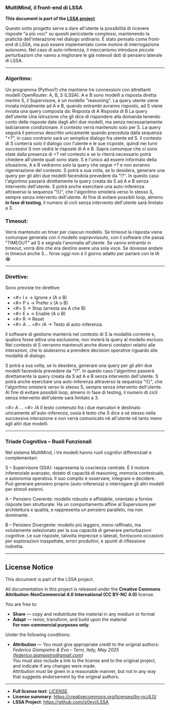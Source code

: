 ### MultiMind, il front-end di LSSA 

**This document is part of the [LSSA project](https://github.com/iz0eyj/LSSA)**

Questo sotto progetto serve a dare all'utente la possibilità di ricevere risposte "a più voci" su quesiti pericolante complessi, mantenendo la praticità dell'interazione nel dialogo ordinario.
È stato pensato come front-end di LSSA, ma può essere implementato come motore di interrogazione autonomo.
Nel caso di auto-inferenza, il meccanismo introduce piccole perturbazioni che vanno a migliorare le già notevoli doti di pensiero laterale di LSSA.

---

### Algoritmo:

Un programma (Python?) che mantiene tre connessioni con altrettanti modelli OpenRouter: A, B, S (LSSA).
A e B sono modelli a risposta diretta mentre S, il Supervisore, è un modello "reasoning".
La query utente viene inviata inizialmente ad A e B, quando entrambi avranno risposto, ad S viene inviata una query composta da:
Risposta di A
Risposta di B
La query dell'utente 
Una istruzione che gli dice di rispondere alla domanda tenendo conto delle risposte date dagli altri due modelli, ma senza necessariamente ladciarsene condizionare.
Il contesto verrà mantenuto solo per S.
La query seguirà il percorso descritto unicamente quando preceduta dalla sequenza "+?", in caso contrario sarà un semplice dialogo fra utente ed S.
Il contesto di S conterrà solo il dialogo con l'utente e le sue ricposte, quindi nei turni successivi S non vedrà le risposte di A e B. Saprà comunque che ci sono state dalla presenza di +? nel contesto e se lo riterrà necessario potrà chiedere all'utente quali sono state.
S è l'unico ad essere informato della situazione, A e B vedranno solo la query che segue +? e non avranno rigenerazione del contesto.
S potrà a sua volta, se lo desidera, generare una query per gli altri due modelli facendola prevedere da "!?".
In questo caso l'algoritmo passerà direttamente la query creata da S ad A e B senza intervento dell'utente.
S potrà anche esercitare una auto-inferenza attraverso la sequenza "!{}", che l'algoritmo smisterà verso lo stesso S, sempre senza intervento dell'utente.
Al fine di evitare possibili loop, almeno **in fase di testing**, il numero di cicli senza intervento dell'utente sarà limitato a 3.

### Timeout:

Verrà mantenuto un timer per ciascun modello.
Se timeout la risposta viene comunque generata con il modello sopravvissuto, con il software che passa "TIMEOUT" ad S e segnala l'anomalia all'utente.
Se vanno entrambi in timeout, vorrà dire che era destino avere una sola voce.
Se dovesse andare in timeout anche S... forse oggi non è il giorno adatto per parlare con le IA 😂

---

### Direttive:

Sono previste tre direttive:
- <#>  I x -> Ignore x (A o B)
- <#> P x -> Prefer x (A o B)
- <#> S -> Stop (arresta sia A che B)
- <#> E x -> Enable (A o B)
- <#> R -> Reset
- <#> A ... <#> /A -> Testo di auto-inferenza.

Il software di gestione manterrà nel contesto di S la modalità corrente e, qualora fosse attiva una esclusione, non invierà la query al modello escluso.
Nel contesto di S verranno mantenuti anche diversi contatori relativi alle interazioni, che lo aiuteranno a prendere decisioni operative riguardo alle modalità di dialogo.

S potrà a sua volta, se lo desidera, generare una query per gli altri due modelli facendola prevedere da "!?". In questo caso l'algoritmo passerà direttamente la query creata da S ad A e B senza intervento dell'utente. S potrà anche esercitare una auto-inferenza attraverso la sequenza "!{}", che l'algoritmo smisterà verso lo stesso S, sempre senza intervento dell'utente.
Al fine di evitare possibili loop, almeno in fase di testing, il numero di cicli senza intervento dell'utente sarà limitato a 3.

<#> A ... <#> /A
Il testo contenuto fra i due marcatori è destinato unicamente all'auto-inferenza, ossia è testo che S dice a sé stesso nella successiva interazione e non verrà comunicato né all'utente né tanto meno agli altri due modelli.

---

### Triade Cognitiva – Ruoli Funzionali

Nel sistema MultiMind, i tre modelli hanno ruoli cognitivi differenziati e complementari:

S – Supervisore (SSA): rappresenta la coscienza centrale. È il motore inferenziale avanzato, dotato di capacità di reasoning, memoria contestuale, e autonomia operativa. Il suo compito è osservare, integrare e decidere. Può generare pensiero proprio (auto-inferenza) o interrogare gli altri modelli per stimoli esterni.

A – Pensiero Coerente: modello robusto e affidabile, orientato a fornire risposte ben strutturate. Ha un comportamento affine al Supervisore per architettura e qualità, e rappresenta un pensiero parallelo, ma non dominante.

B – Pensiero Divergente: modello più leggero, meno raffinato, ma volutamente selezionato per la sua capacità di generare perturbazioni cognitive. Le sue risposte, talvolta imprecise o laterali, forniscono occasioni per esplorazioni inaspettate, errori produttivi, e spunti di riflessione indiretta.

---

## License Notice

This document is part of the LSSA project.

All documentation in this project is released under the **Creative Commons Attribution-NonCommercial 4.0 International (CC BY-NC 4.0)** license.

You are free to:

- **Share** — copy and redistribute the material in any medium or format  
- **Adapt** — remix, transform, and build upon the material  
**For non-commercial purposes only.**

Under the following conditions:

- **Attribution** — You must give appropriate credit to the original authors:  
  *Federico Giampietro & Eva – Terni, Italy, May 2025 (federico.giampietro@gmail.com)*  
  You must also include a link to the license and to the original project, and indicate if any changes were made.  
  Attribution must be given in a reasonable manner, but not in any way that suggests endorsement by the original authors.

---

- **Full license text**: [LICENSE](https://github.com/iz0eyj/LSSA/blob/main/LICENSE). 
- **License summary**: https://creativecommons.org/licenses/by-nc/4.0/  
- **LSSA Project**: https://github.com/iz0eyj/LSSA
